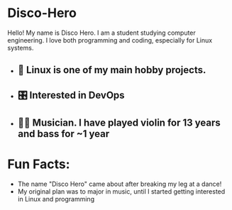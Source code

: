 # Disco-Hero
Hello! My name is Disco Hero. I am a student studying computer engineering. I love both programming and coding, especially for Linux systems.

- ## 🐧 Linux is one of my main hobby projects.
- ## 🎛️ Interested in DevOps
- ## 🎻🎸 Musician. I have played violin for 13 years and bass for ~1 year

# Fun Facts:
- The name "Disco Hero" came about after breaking my leg at a dance!
- My original plan was to major in music, until I started getting interested in Linux and programming
